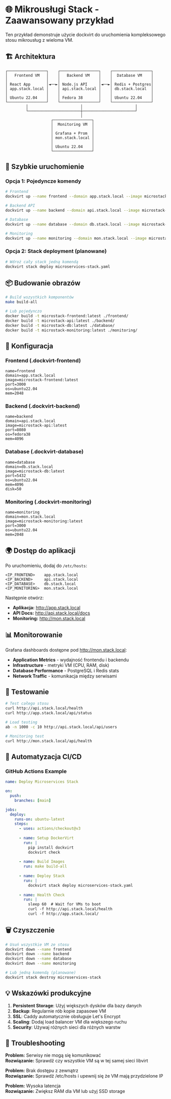 # 🌐 Mikrousługi Stack - Zaawansowany przykład

Ten przykład demonstruje użycie dockvirt do uruchomienia kompleksowego stosu mikrousług z wieloma VM.

## 🏗️ Architektura

```
┌─────────────────┐    ┌─────────────────┐    ┌─────────────────┐
│   Frontend VM   │    │   Backend VM    │    │  Database VM    │
│                 │    │                 │    │                 │
│ React App       │◄──►│ Node.js API     │◄──►│ Redis + Postgres│
│ app.stack.local │    │ api.stack.local │    │ db.stack.local  │
│                 │    │                 │    │                 │
│ Ubuntu 22.04    │    │ Fedora 38       │    │ Ubuntu 22.04    │
└─────────────────┘    └─────────────────┘    └─────────────────┘
         │                       │                       │
         └───────────────────────┼───────────────────────┘
                                 │
                    ┌─────────────────┐
                    │  Monitoring VM  │
                    │                 │
                    │ Grafana + Prom  │
                    │ mon.stack.local │
                    │                 │
                    │ Ubuntu 22.04    │
                    └─────────────────┘
```

## 🚀 Szybkie uruchomienie

### Opcja 1: Pojedyncze komendy

```bash
# Frontend
dockvirt up --name frontend --domain app.stack.local --image microstack-frontend:latest --port 3000 --os ubuntu22.04

# Backend API  
dockvirt up --name backend --domain api.stack.local --image microstack-api:latest --port 8080 --os fedora38

# Database
dockvirt up --name database --domain db.stack.local --image microstack-db:latest --port 5432 --os ubuntu22.04

# Monitoring
dockvirt up --name monitoring --domain mon.stack.local --image microstack-monitoring:latest --port 3000 --os ubuntu22.04
```

### Opcja 2: Stack deployment (planowane)

```bash
# Wdroż cały stack jedną komendą
dockvirt stack deploy microservices-stack.yaml
```

## 📦 Budowanie obrazów

```bash
# Build wszystkich komponentów
make build-all

# Lub pojedynczo
docker build -t microstack-frontend:latest ./frontend/
docker build -t microstack-api:latest ./backend/
docker build -t microstack-db:latest ./database/
docker build -t microstack-monitoring:latest ./monitoring/
```

## 🔧 Konfiguracja

### Frontend (.dockvirt-frontend)
```
name=frontend
domain=app.stack.local
image=microstack-frontend:latest
port=3000
os=ubuntu22.04
mem=2048
```

### Backend (.dockvirt-backend)
```
name=backend
domain=api.stack.local
image=microstack-api:latest
port=8080
os=fedora38
mem=4096
```

### Database (.dockvirt-database)
```
name=database
domain=db.stack.local
image=microstack-db:latest
port=5432
os=ubuntu22.04
mem=4096
disk=50
```

### Monitoring (.dockvirt-monitoring)
```
name=monitoring
domain=mon.stack.local
image=microstack-monitoring:latest
port=3000
os=ubuntu22.04
mem=2048
```

## 🌍 Dostęp do aplikacji

Po uruchomieniu, dodaj do `/etc/hosts`:

```
<IP_FRONTEND>    app.stack.local
<IP_BACKEND>     api.stack.local  
<IP_DATABASE>    db.stack.local
<IP_MONITORING>  mon.stack.local
```

Następnie otwórz:
- **Aplikacja:** http://app.stack.local
- **API Docs:** http://api.stack.local/docs
- **Monitoring:** http://mon.stack.local

## 📊 Monitorowanie

Grafana dashboards dostępne pod http://mon.stack.local:
- **Application Metrics** - wydajność frontendu i backendu
- **Infrastructure** - metryki VM (CPU, RAM, disk)
- **Database Performance** - PostgreSQL i Redis stats
- **Network Traffic** - komunikacja między serwisami

## 🧪 Testowanie

```bash
# Test całego stosu
curl http://api.stack.local/health
curl http://app.stack.local/api/status

# Load testing
ab -n 1000 -c 10 http://api.stack.local/api/users

# Monitoring test
curl http://mon.stack.local/api/health
```

## 🔄 Automatyzacja CI/CD

### GitHub Actions Example

```yaml
name: Deploy Microservices Stack

on:
  push:
    branches: [main]

jobs:
  deploy:
    runs-on: ubuntu-latest
    steps:
      - uses: actions/checkout@v3
      
      - name: Setup DockerVirt
        run: |
          pip install dockvirt
          dockvirt check
          
      - name: Build Images
        run: make build-all
        
      - name: Deploy Stack
        run: |
          dockvirt stack deploy microservices-stack.yaml
          
      - name: Health Check
        run: |
          sleep 60  # Wait for VMs to boot
          curl -f http://api.stack.local/health
          curl -f http://app.stack.local/
```

## 🗑️ Czyszczenie

```bash
# Usuń wszystkie VM ze stosu
dockvirt down --name frontend
dockvirt down --name backend  
dockvirt down --name database
dockvirt down --name monitoring

# Lub jedną komendą (planowane)
dockvirt stack destroy microservices-stack
```

## 💡 Wskazówki produkcyjne

1. **Persistent Storage**: Użyj większych dysków dla bazy danych
2. **Backup**: Regularnie rób kopie zapasowe VM
3. **SSL**: Caddy automatycznie obsługuje Let's Encrypt
4. **Scaling**: Dodaj load balancer VM dla większego ruchu
5. **Security**: Używaj różnych sieci dla różnych warstw

## 🚨 Troubleshooting

**Problem:** Serwisy nie mogą się komunikować  
**Rozwiązanie:** Sprawdź czy wszystkie VM są w tej samej sieci libvirt

**Problem:** Brak dostępu z zewnątrz  
**Rozwiązanie:** Sprawdź /etc/hosts i upewnij się że VM mają przydzielone IP

**Problem:** Wysoka latencja  
**Rozwiązanie:** Zwiększ RAM dla VM lub użyj SSD storage
